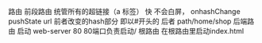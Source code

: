 路由
前段路由 统管所有的超链接（a 标签） 快  不会白屏， onhashChange  pushState
url 前者改变的hash部分 即以#开头的   后者 path/home/shop
后端路由 启动 web-server 80  80端口负责启动/ 根路由  在根路由里启动index.html